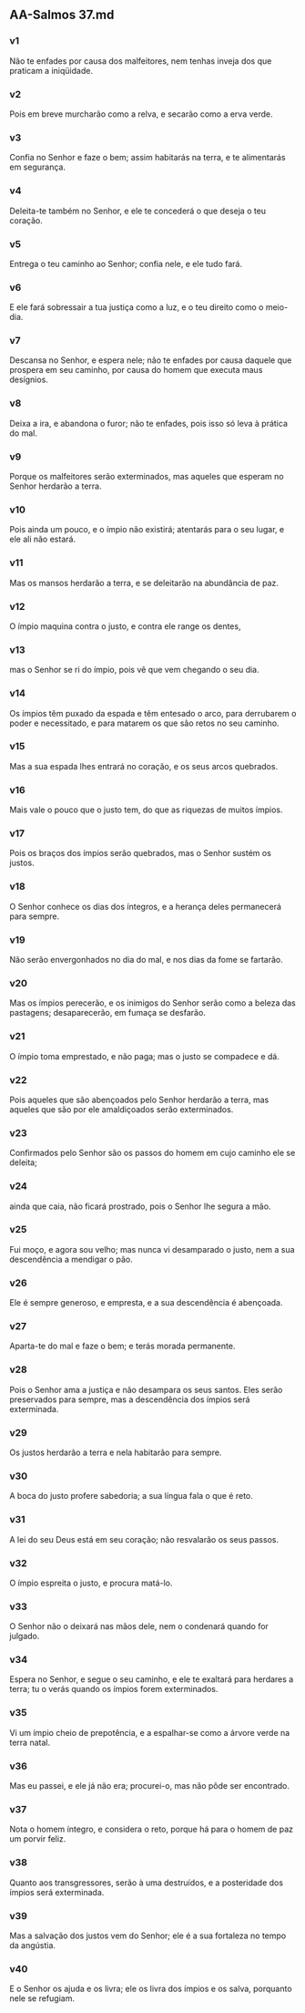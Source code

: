 ## AA-Salmos 37.md
### v1
 Não te enfades por causa dos malfeitores, nem tenhas inveja dos que praticam a iniqüidade.
### v2
 Pois em breve murcharão como a relva, e secarão como a erva verde.
### v3
 Confia no Senhor e faze o bem; assim habitarás na terra, e te alimentarás em segurança.
### v4
 Deleita-te também no Senhor, e ele te concederá o que deseja o teu coração.
### v5
 Entrega o teu caminho ao Senhor; confia nele, e ele tudo fará.
### v6
 E ele fará sobressair a tua justiça como a luz, e o teu direito como o meio-dia.
### v7
 Descansa no Senhor, e espera nele; não te enfades por causa daquele que prospera em seu caminho, por causa do homem que executa maus desígnios.
### v8
 Deixa a ira, e abandona o furor; não te enfades, pois isso só leva à prática do mal.
### v9
 Porque os malfeitores serão exterminados, mas aqueles que esperam no Senhor herdarão a terra.
### v10
 Pois ainda um pouco, e o ímpio não existirá; atentarás para o seu lugar, e ele ali não estará.
### v11
 Mas os mansos herdarão a terra, e se deleitarão na abundância de paz.
### v12
 O ímpio maquina contra o justo, e contra ele range os dentes,
### v13
 mas o Senhor se ri do ímpio, pois vê que vem chegando o seu dia.
### v14
 Os ímpios têm puxado da espada e têm entesado o arco, para derrubarem o poder e necessitado, e para matarem os que são retos no seu caminho.
### v15
 Mas a sua espada lhes entrará no coração, e os seus arcos quebrados.
### v16
 Mais vale o pouco que o justo tem, do que as riquezas de muitos ímpios.
### v17
 Pois os braços dos ímpios serão quebrados, mas o Senhor sustém os justos.
### v18
 O Senhor conhece os dias dos íntegros, e a herança deles permanecerá para sempre.
### v19
 Não serão envergonhados no dia do mal, e nos dias da fome se fartarão.
### v20
 Mas os ímpios perecerão, e os inimigos do Senhor serão como a beleza das pastagens; desaparecerão, em fumaça se desfarão.
### v21
 O ímpio toma emprestado, e não paga; mas o justo se compadece e dá.
### v22
 Pois aqueles que são abençoados pelo Senhor herdarão a terra, mas aqueles que são por ele amaldiçoados serão exterminados.
### v23
 Confirmados pelo Senhor são os passos do homem em cujo caminho ele se deleita;
### v24
 ainda que caia, não ficará prostrado, pois o Senhor lhe segura a mão.
### v25
 Fui moço, e agora sou velho; mas nunca vi desamparado o justo, nem a sua descendência a mendigar o pão.
### v26
 Ele é sempre generoso, e empresta, e a sua descendência é abençoada.
### v27
 Aparta-te do mal e faze o bem; e terás morada permanente.
### v28
 Pois o Senhor ama a justiça e não desampara os seus santos. Eles serão preservados para sempre, mas a descendência dos ímpios será exterminada.
### v29
 Os justos herdarão a terra e nela habitarão para sempre.
### v30
 A boca do justo profere sabedoria; a sua língua fala o que é reto.
### v31
 A lei do seu Deus está em seu coração; não resvalarão os seus passos.
### v32
 O ímpio espreita o justo, e procura matá-lo.
### v33
 O Senhor não o deixará nas mãos dele, nem o condenará quando for julgado.
### v34
 Espera no Senhor, e segue o seu caminho, e ele te exaltará para herdares a terra; tu o verás quando os ímpios forem exterminados.
### v35
 Vi um ímpio cheio de prepotência, e a espalhar-se como a árvore verde na terra natal.
### v36
 Mas eu passei, e ele já não era; procurei-o, mas não pôde ser encontrado.
### v37
 Nota o homem íntegro, e considera o reto, porque há para o homem de paz um porvir feliz.
### v38
 Quanto aos transgressores, serão à uma destruídos, e a posteridade dos ímpios será exterminada.
### v39
 Mas a salvação dos justos vem do Senhor; ele é a sua fortaleza no tempo da angústia.
### v40
 E o Senhor os ajuda e os livra; ele os livra dos ímpios e os salva, porquanto nele se refugiam.
